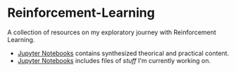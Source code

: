 # Reinforcement-Learning
A collection of resources on my exploratory journey with Reinforcement Learning.

- [Jupyter Notebooks](https://github.com/juanbeta98/Reinforcement-Learning/tree/main/Jupyter%20Notebooks) contains synthesized theorical and practical content.
- [Jupyter Notebooks](https://github.com/juanbeta98/Reinforcement-Learning/tree/main/Lab) includes files of _stuff_ I'm currently working on. 


